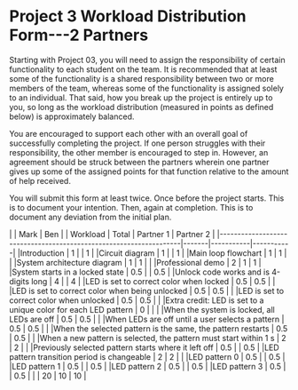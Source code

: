 # Project 3 Workload Distribution Form---2 Partners

Starting with Project 03, you will need to assign the responsibility of certain functionality to each student on the team.  It is recommended that at least some of the functionality is a shared responsibility between two or more members of the team, whereas some of the functionality is assigned solely to an individual.  That said, how you break up the project is entirely up to you, so long as the workload distribution (measured in points as defined below) is approximately balanced.

You are encouraged to support each other with an overall goal of successfully completing the project.  If one person struggles with their responsibility, the other member is encouraged to step in.  However, an agreement should be struck between the partners wherein one partner gives up some of the assigned points for that function relative to the amount of help received.  

You will submit this form at least twice.  Once before the project starts.  This is to document your intention.  Then, again at completion.  This is to document any deviation from the initial plan.  

|                                                                           | Mark      | Ben       |
| Workload                                                          | Total | Partner 1 | Partner 2 |
|-------------------------------------------------------------------|-------|-----------|-----------|
|Introduction                                                       | 1     |           |     1     |
|Circuit diagram                                                    | 1     |           |     1     |
|Main loop flowchart                                                | 1     |     1     |           |
|System architecture diagram                                        | 1     |     1     |           |
|Professional demo                                                  | 2     |     1     |     1     |
|System starts in a locked state                                    | 0.5   |           |    0.5    |
|Unlock code works and is 4-digits long                             | 4     |           |     4     |
|LED is set to correct color when locked                            | 0.5   |     0.5   |           |
|LED is set to correct color when being unlocked                    | 0.5   |     0.5   |           |
|LED is set to correct color when unlocked                          | 0.5   |     0.5   |           |
|Extra credit: LED is set to a unique color for each LED pattern    | 0     |           |           |
|When the system is locked, all LEDs are off                        | 0.5   |     0.5   |           |
|When LEDs are off until a user selects a pattern                   | 0.5   |     0.5   |           |
|When the selected pattern is the same, the pattern restarts        | 0.5   |     0.5   |           |
|When a new pattern is selected, the pattern must start within 1 s  | 2     |     2     |           |
|Previously selected pattern starts where it left off               | 0.5   |           |   0.5     |
|LED pattern transition period is changeable                        | 2     |     2     |           |
|LED pattern 0                                                      | 0.5   |           |   0.5     |
|LED pattern 1                                                      | 0.5   |           |   0.5     |
|LED pattern 2                                                      | 0.5   |           |   0.5     |
|LED pattern 3                                                      | 0.5   |           |   0.5     |
|                                                                   | 20    |      10   |   10      |
